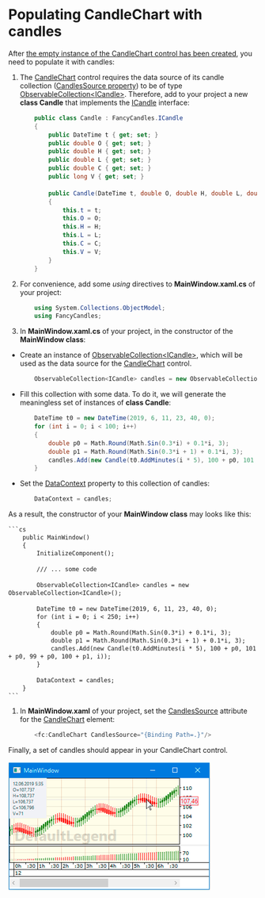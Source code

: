 # Populating CandleChart with candles

After [the empty instance of the CandleChart control has been created](creating_candlestick_chart.md), you need to populate it with candles:

1. The [CandleChart](https://gellerda.github.io/FancyCandles/api/FancyCandles.CandleChart.html) control requires the data source of its candle collection ([CandlesSource property](https://gellerda.github.io/FancyCandles/api/FancyCandles.CandleChart.html#FancyCandles_CandleChart_CandlesSource)) to be of type [ObservableCollection\<](https://docs.microsoft.com/ru-ru/dotnet/api/system.collections.objectmodel.observablecollection-1?view=netframework-4.8)[ICandle\>](https://gellerda.github.io/FancyCandles/api/FancyCandles.ICandle.html). Therefore, add to your project a new **class Candle** that implements the [ICandle](https://gellerda.github.io/FancyCandles/api/FancyCandles.ICandle.html) interface:

    ```cs
        public class Candle : FancyCandles.ICandle
        {
            public DateTime t { get; set; }
            public double O { get; set; }
            public double H { get; set; }
            public double L { get; set; }
            public double C { get; set; }
            public long V { get; set; }

            public Candle(DateTime t, double O, double H, double L, double C, long V)
            {
                this.t = t;
                this.O = O;
                this.H = H;
                this.L = L;
                this.C = C;
                this.V = V;
            }
        }
    ```
1. For convenience, add some *using* directives to **MainWindow.xaml.cs** of your project:

    ```cs
        using System.Collections.ObjectModel;
        using FancyCandles;
    ```
1. In **MainWindow.xaml.cs** of your project, in the constructor of the **MainWindow class**:

  - Create an instance of [ObservableCollection\<](https://docs.microsoft.com/ru-ru/dotnet/api/system.collections.objectmodel.observablecollection-1?view=netframework-4.8)[ICandle\>](https://gellerda.github.io/FancyCandles/api/FancyCandles.ICandle.html), which will be used as the data source for the [CandleChart](https://gellerda.github.io/FancyCandles/api/FancyCandles.CandleChart.html) control.

    ```cs
        ObservableCollection<ICandle> candles = new ObservableCollection<ICandle>();
    ```
  - Fill this collection with some data. To do it, we will generate the meaningless set of instances of **class Candle**:

    ```cs
        DateTime t0 = new DateTime(2019, 6, 11, 23, 40, 0);
        for (int i = 0; i < 100; i++)
        {
            double p0 = Math.Round(Math.Sin(0.3*i) + 0.1*i, 3);
            double p1 = Math.Round(Math.Sin(0.3*i + 1) + 0.1*i, 3);
            candles.Add(new Candle(t0.AddMinutes(i * 5), 100 + p0, 101 + p0, 99 + p0, 100 + p1, i));
        }
    ```
  - Set the [DataContext](https://docs.microsoft.com/en-us/dotnet/api/system.windows.frameworkelement.datacontext?view=netframework-4.8) property to this collection of candles:

    ```cs
        DataContext = candles;
    ```

  As a result, the constructor of your **MainWindow class** may looks like this:

    ```cs
        public MainWindow()
        {
            InitializeComponent();

            /// ... some code

            ObservableCollection<ICandle> candles = new ObservableCollection<ICandle>();

            DateTime t0 = new DateTime(2019, 6, 11, 23, 40, 0);
            for (int i = 0; i < 250; i++)
            {
                double p0 = Math.Round(Math.Sin(0.3*i) + 0.1*i, 3);
                double p1 = Math.Round(Math.Sin(0.3*i + 1) + 0.1*i, 3);
                candles.Add(new Candle(t0.AddMinutes(i * 5), 100 + p0, 101 + p0, 99 + p0, 100 + p1, i));
            }

            DataContext = candles;
        }
    ```
1. In **MainWindow.xaml** of your project, set the [CandlesSource](https://gellerda.github.io/FancyCandles/api/FancyCandles.CandleChart.html#FancyCandles_CandleChart_CandlesSource) attribute for the [CandleChart](https://gellerda.github.io/FancyCandles/api/FancyCandles.CandleChart.html) element:

    ```cs
        <fc:CandleChart CandlesSource="{Binding Path=.}"/>
    ```

Finally, a set of candles should appear in your CandleChart control.<br><br>
    ![Manage NuGet Packages](../images/screen_populated_with_candles_price_chart.png)
